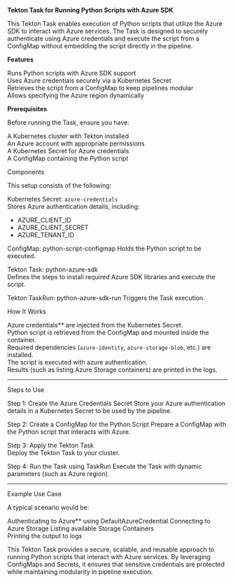**Tekton Task for Running Python Scripts with Azure SDK**

This Tekton Task enables execution of Python scripts that utilize the Azure SDK to interact with Azure services. The Task is designed to securely authenticate using Azure credentials and execute the script from a ConfigMap without embedding the script directly in the pipeline.


**Features**

Runs Python scripts with Azure SDK support  
Uses Azure credentials securely via a Kubernetes Secret  
Retrieves the script from a ConfigMap to keep pipelines modular  
Allows specifying the Azure region dynamically  



**Prerequisites**

Before running the Task, ensure you have:  

A Kubernetes cluster with Tekton installed  
An Azure account with appropriate permissions  
A Kubernetes Secret for Azure credentials  
A ConfigMap containing the Python script  



Components

This setup consists of the following:  

Kubernetes Secret: `azure-credentials`  
Stores Azure authentication details, including:  

- AZURE_CLIENT_ID  
- AZURE_CLIENT_SECRET  
- AZURE_TENANT_ID  

ConfigMap: python-script-configmap
Holds the Python script to be executed.  

Tekton Task: python-azure-sdk  
Defines the steps to install required Azure SDK libraries and execute the script.  

Tekton TaskRun: python-azure-sdk-run 
Triggers the Task execution.  



How It Works

Azure credentials** are injected from the Kubernetes Secret.  
Python script is retrieved from the ConfigMap and mounted inside the container.  
Required dependencies (`azure-identity`, `azure-storage-blob`, etc.) are installed.  
The script is executed with azure authentication.  
Results (such as listing Azure Storage containers) are printed in the logs.  

---

Steps to Use  

Step 1: Create the Azure Credentials Secret 
Store your Azure authentication details in a Kubernetes Secret to be used by the pipeline.  

Step 2: Create a ConfigMap for the Python Script 
Prepare a ConfigMap with the Python script that interacts with Azure.  

Step 3: Apply the Tekton Task  
Deploy the Tekton Task to your cluster.  

Step 4: Run the Task using TaskRun 
Execute the Task with dynamic parameters (such as Azure region).  

---

 Example Use Case  

A typical scenario would be:  

Authenticating to Azure** using DefaultAzureCredential
Connecting to Azure Storage 
Listing available Storage Containers  
Printing the output to logs  


 

This Tekton Task provides a secure, scalable, and reusable approach to running Python scripts that interact with Azure services. By leveraging ConfigMaps and Secrets, it ensures that sensitive credentials are protected while maintaining modularity in pipeline execution.  

